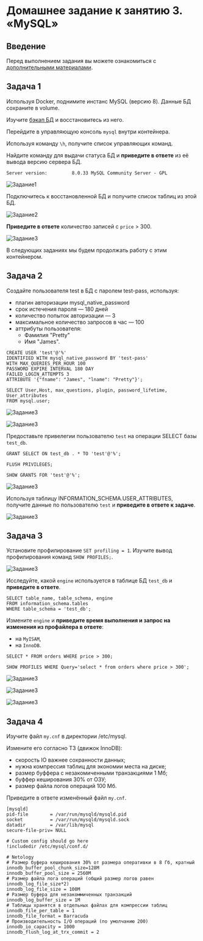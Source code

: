 # Домашнее задание к занятию 3. «MySQL»

## Введение

Перед выполнением задания вы можете ознакомиться с 
[дополнительными материалами](https://github.com/netology-code/virt-homeworks/blob/virt-11/additional/README.md).

## Задача 1

Используя Docker, поднимите инстанс MySQL (версию 8). Данные БД сохраните в volume.

Изучите [бэкап БД](https://github.com/netology-code/virt-homeworks/tree/virt-11/06-db-03-mysql/test_data) и 
восстановитесь из него.

Перейдите в управляющую консоль `mysql` внутри контейнера.

Используя команду `\h`, получите список управляющих команд.

Найдите команду для выдачи статуса БД и **приведите в ответе** из её вывода версию сервера БД.

`Server version:         8.0.33 MySQL Community Server - GPL`

![Задание1](Снимок1.PNG)

Подключитесь к восстановленной БД и получите список таблиц из этой БД.

![Задание2](Снимок2.PNG)

**Приведите в ответе** количество записей с `price` > 300.

![Задание3](Снимок3.PNG)

В следующих заданиях мы будем продолжать работу с этим контейнером.

## Задача 2

Создайте пользователя test в БД c паролем test-pass, используя:

- плагин авторизации mysql_native_password
- срок истечения пароля — 180 дней 
- количество попыток авторизации — 3 
- максимальное количество запросов в час — 100
- аттрибуты пользователя:
    - Фамилия "Pretty"
    - Имя "James".

```
CREATE USER 'test'@'%' 
IDENTIFIED WITH mysql_native_password BY 'test-pass'
WITH MAX_QUERIES_PER_HOUR 100
PASSWORD EXPIRE INTERVAL 180 DAY
FAILED_LOGIN_ATTEMPTS 3
ATTRIBUTE '{"fname": "James", "lname": "Pretty"}';

SELECT User,Host, max_questions, plugin, password_lifetime, User_attributes 
FROM mysql.user;
```

![Задание3](Снимок4.PNG)

![Задание3](Снимок5.PNG)

Предоставьте привелегии пользователю `test` на операции SELECT базы `test_db`.

```
GRANT SELECT ON test_db . * TO 'test'@'%';

FLUSH PRIVILEGES;

SHOW GRANTS FOR 'test'@'%';
```

![Задание3](Снимок6.PNG)
    
Используя таблицу INFORMATION_SCHEMA.USER_ATTRIBUTES, получите данные по пользователю `test` и 
**приведите в ответе к задаче**.

![Задание3](Снимок7.PNG)

## Задача 3

Установите профилирование `SET profiling = 1`.
Изучите вывод профилирования команд `SHOW PROFILES;`.

![Задание3](Снимок8.PNG)

Исследуйте, какой `engine` используется в таблице БД `test_db` и **приведите в ответе**.

```
SELECT table_name, table_schema, engine
FROM information_schema.tables
WHERE table_schema = 'test_db';
```

Измените `engine` и **приведите время выполнения и запрос на изменения из профайлера в ответе**:
- на `MyISAM`,
- на `InnoDB`.

```
SELECT * FROM orders WHERE price > 300;

SHOW PROFILES WHERE Query='select * from orders where price > 300';
```

![Задание3](Снимок9.PNG)

![Задание3](Снимок10.PNG)

![Задание3](Снимок11.PNG)

## Задача 4 

Изучите файл `my.cnf` в директории /etc/mysql.

Измените его согласно ТЗ (движок InnoDB):

- скорость IO важнее сохранности данных;
- нужна компрессия таблиц для экономии места на диске;
- размер буффера с незакомиченными транзакциями 1 Мб;
- буффер кеширования 30% от ОЗУ;
- размер файла логов операций 100 Мб.

Приведите в ответе изменённый файл `my.cnf`.

```
[mysqld]
pid-file        = /var/run/mysqld/mysqld.pid
socket          = /var/run/mysqld/mysqld.sock
datadir         = /var/lib/mysql
secure-file-priv= NULL

# Custom config should go here
!includedir /etc/mysql/conf.d/

# Netology
# Размер буфера кеширования 30% от размера оперативки в 8 Гб, кратный innodb_buffer_pool_chunk_size=128M
innodb_buffer_pool_size = 2560M
# Размер файла лога операций (общий размер логов равен innodb_log_file_size*2)
innodb_log_file_size = 100M
# Размер буфера для незакоммиченных транзакций
innodb_log_buffer_size = 1M
# Таблицы хранятся в отдельных файлах для компрессии таблиц
innodb_file_per_table = 1
innodb_file_format = Barracuda
# Производительность I/O операций (по умолчанию 200)
innodb_io_capacity = 1000
innodb_flush_log_at_trx_commit = 2
```
